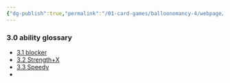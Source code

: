 ```yaml
---
{"dg-publish":true,"permalink":"/01-card-games/balloonomancy-4/webpage/balloonomancy-development-document/","tags":["gardenEntry"]}
---
```



### 3.0 ability glossary 
- [3.1 blocker]( https://balloonomancy-v4.vercel.app/01-card-games/balloonomancy-4/11-1-blocker/)
- [3.2 Strength+X](https://balloonomancy-v4.vercel.app/01-card-games/balloonomancy-4/11-2-strength-x/)
- [3.3 Speedy](https://balloonomancy-v4.vercel.app/)
- 